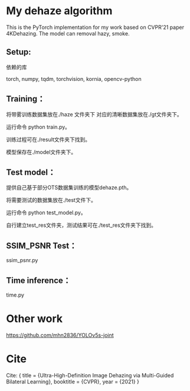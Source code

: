 # My dehaze algorithm
This is the PyTorch implementation for my work based on CVPR'21 paper 4KDehazing. 
The model can removal hazy, smoke.


## Setup:

依赖的库

torch, numpy, tqdm, torchvision, kornia, opencv-python


## Training：

将带雾训练数据集放在./haze 文件夹下 对应的清晰数据集放在./gt文件夹下。

运行命令 python train.py。 

训练过程可在./result文件夹下找到。

模型保存在./model文件夹下。

## Test model：

提供自己基于部分OTS数据集训练的模型dehaze.pth。

将需要测试的数据集放在./test文件下。

运行命令 python test_model.py。

自行建立test_res文件夹，测试结果可在./test_res文件夹下找到。

## SSIM_PSNR Test：

ssim_psnr.py


## Time inference：

time.py



# Other work
https://github.com/mhn2836/YOLOv5s-joint


# Cite
Cite:
{
  title     = {Ultra-High-Definition Image Dehazing via Multi-Guided Bilateral Learning},
  booktitle = {CVPR},
  year      = {2021}
}









